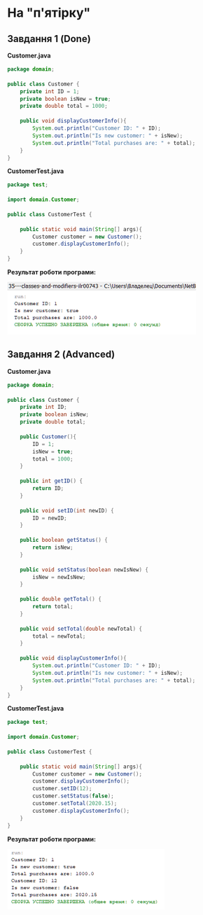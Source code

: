 # На "п'ятірку"

## Завдання 1 (Done)

**Customer.java**
``` java
package domain;

public class Customer {
    private int ID = 1;
    private boolean isNew = true;
    private double total = 1000;
    
    public void displayCustomerInfo(){
        System.out.println("Customer ID: " + ID);
        System.out.println("Is new customer: " + isNew);
        System.out.println("Total purchases are: " + total);
    }
}
```

**CustomerTest.java**
``` java
package test;

import domain.Customer;

public class CustomerTest {

    public static void main(String[] args){
        Customer customer = new Customer();
        customer.displayCustomerInfo();
    }
}
```
**Результат роботи програми:**

![](https://github.com/ppc-ntu-khpi/35---classes-and-modifiers-ilr00743/blob/main/Solution/done.png "done.png")

## Завдання 2 (Advanced)

**Customer.java**
``` java
package domain;

public class Customer {
    private int ID;
    private boolean isNew;
    private double total;
     
    public Customer(){
        ID = 1;
        isNew = true;
        total = 1000;
    }
    
    public int getID() {
        return ID;
    }

    public void setID(int newID) {
        ID = newID;
    }

    public boolean getStatus() {
        return isNew;
    }

    public void setStatus(boolean newIsNew) {
        isNew = newIsNew;
    }

    public double getTotal() {
        return total;
    }

    public void setTotal(double newTotal) {
        total = newTotal;
    }
    
    public void displayCustomerInfo(){
        System.out.println("Customer ID: " + ID);
        System.out.println("Is new customer: " + isNew);
        System.out.println("Total purchases are: " + total);
    }
}
```

**CustomerTest.java**
``` java
package test;

import domain.Customer;

public class CustomerTest {

    public static void main(String[] args){
        Customer customer = new Customer();
        customer.displayCustomerInfo();
        customer.setID(12);
        customer.setStatus(false);
        customer.setTotal(2020.15);
        customer.displayCustomerInfo();
    }
}
```
**Результат роботи програми:**

![](https://github.com/ppc-ntu-khpi/35---classes-and-modifiers-ilr00743/blob/main/Solution/advanced.png "advanced.png")
